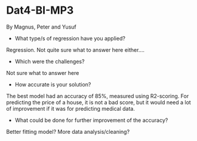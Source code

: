 # Dat4-BI-MP3

By Magnus, Peter and Yusuf

- What type/s of regression have you applied?

Regression. Not quite sure what to answer here either....

- Which were the challenges?

Not sure what to answer here

- How accurate is your solution?

The best model had an accuracy of 85%, measured using R2-scoring. For predicting the price of a house, it is not a bad score, but it would need a lot of improvement if it was for predicting medical data.

- What could be done for further improvement of the accuracy?

Better fitting model? More data analysis/cleaning?
